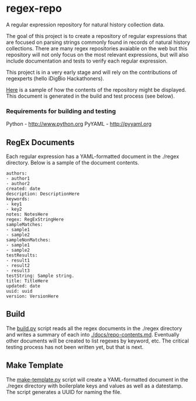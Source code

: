 # regex-repo


A regular expression repository for natural history collection data.

The goal of this project is to create a repository of regular expressions that are focused on parsing strings commonly found in records of natural history collections. There are many regex repositories avaiable on the web but this repository will not only focus on the most relevant expressions, but will also include documentation and tests to verify each regular expression.

This project is in a very early stage and will rely on the contributions of regexperts (hello iDigBio Hackathoners).

[Here](/docs/repo-contents.md) is a sample of how the contents of the repository might be displayed. This document is generated in the build and test process (see below).

### Requirements for building and testing
Python - http://www.python.org
PyYAML - http://pyyaml.org

## RegEx Documents 
Each regular expression has a YAML-formatted document in the ./regex directory. Below is a sample of the document contents.

    authors:
    - author1
    - author2
    created: date
    description: DescriptionHere
    keywords:
    - key1
    - key2
    notes: NotesHere
    regex: RegExStringHere
    sampleMatches:
    - sample1
    - sample2
    sampleNonMatches:
    - sample1
    - sample2
    testResults:
    - result1
    - result2
    - result3
    testString: Sample string.
    title: TitleHere
    updated: date
    uuid: uuid
    version: VersionHere

## Build 
The [build.py](build.py) script reads all the regex documents in the ./regex directory and writes a summary of each into [./docs/repo-contents.md](/docs/repo-contents.md). Eventually other documents will be created to list regexes by keyword, etc. The critical testing process has not been written yet, but that is next.

## Make Template 
The [make-template.py](make-template.py) script will create a YAML-formatted document in the ./regex directory with boilerplate keys and values as well as a datestamp. The script generates a UUID for naming the file.
